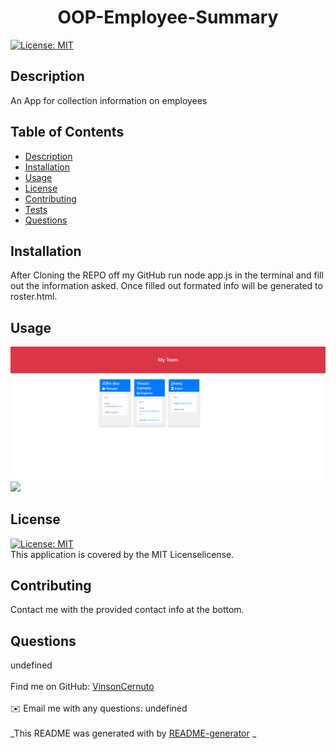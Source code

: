   <h1 align="center">OOP-Employee-Summary</h1>
    
  [![License: MIT](https://img.shields.io/badge/License-MIT-yellow.svg)](https://opensource.org/licenses/MIT)<br />
  
  ## Description
   An App for collection information on employees
  
   ## Table of Contents
  - [Description](#description)
  - [Installation](#installation)
  - [Usage](#usage)
  - [License](#license)
  - [Contributing](#contributing)
  - [Tests](#tests)
  - [Questions](#questions)
  
  ## Installation
  After Cloning the REPO off my GitHub run node app.js in the terminal and fill out the information asked. Once filled out formated info will be generated to roster.html.
  
  ## Usage
  <img src="assets\Screen_capture1.PNG">

  <img src="assets\Gif.gif">
  
  ## License
  [![License: MIT](https://img.shields.io/badge/License-MIT-yellow.svg)](https://opensource.org/licenses/MIT)<br />
  This application is covered by the MIT Licenselicense. 
  
  ## Contributing
  Contact me with the provided contact info at the bottom.
 
  ## Questions
  undefined<br />
  <br />
  Find me on GitHub: [VinsonCernuto](https://github.com/VinsonCernuto)<br />
  <br />
  ✉️ Email me with any questions: undefined<br /><br />
  _This README was generated with by [README-generator](https://github.com/VinsonCernuto/Good-ReadME) _

